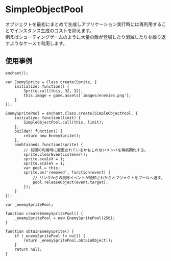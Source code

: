 SimpleObjectPool
================

オブジェクトを最初にまとめて生成しアプリケーション実行時には再利用することでインスタンス生成のコストを抑えます。  
例えばシューティングゲームのように大量の敵が登場したり消滅したりを繰り返すようなケースで利用します。

使用事例
--------

    enchant();

    var EnemySprite = Class.create(Sprite, {
        initialize: function() {
            Sprite.call(this, 32, 32);
            this.image = game.assets['images/enemies.png'];
        }
    });

    EnemySpritePool = enchant.Class.create(SimpleObjectPool, {
        initialize: function(limit) {
            SimpleObjectPool.call(this, limit);
        },
        builder: function() {
            return new EnemySprite();
        },
        onobtained: function(sprite) {
            // 前回の利用時に変更されているかもしれないメンバを再初期化する。
            sprite.clearEventListener();
            sprite.scaleX = 1;
            sprite.scaleY = 1;
            var pool = this;
            sprite.on('removed', function(event) {
                // リンクからの削除イベントが通知されたらオブジェクトをプールへ返す。
                pool.releaseObject(event.target);
            });
        }
    });

    var _enemySpritePool;

    function createEnemySpritePool() {
        _enemySpritePool = new EnemySpritePool(256);
    }

    function obtainEnemySprite() {
        if (_enemySpritePool != null) {
            return _enemySpritePool.obtainObject();
        }
        return null;
    }

